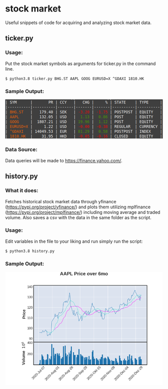 # stock market
Useful snippets of code for acquiring and analyzing stock market data.

## ticker.py

### Usage:

Put the stock market symbols as arguments for ticker.py in the command line.
```
$ python3.8 ticker.py BHG.ST AAPL GOOG EURUSD=X ^GDAXI 1810.HK
```

### Sample Output:

![alt text](ticker.png "ticker.py")

### Data Source:

Data queries will be made to https://finance.yahoo.com/.


## history.py

### What it does:

Fetches historical stock market data through yfinance (https://pypi.org/project/yfinance/) and plots them utilizing mplfinance (https://pypi.org/project/mplfinance/) including moving average and traded volume. Also saves a csv with the data in the same folder as the script.

### Usage:

Edit variables in the file to your liking and run simply run the script: 
```
$ python3.8 history.py
```

### Sample Output:

![alt text](history.png "history.py")
